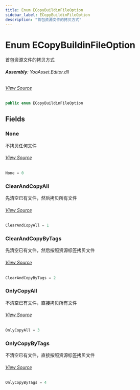 ```yaml
---
title: Enum ECopyBuildinFileOption
sidebar_label: ECopyBuildinFileOption
description: "首包资源文件的拷贝方式"
---
```

# Enum ECopyBuildinFileOption
首包资源文件的拷贝方式

###### **Assembly**: YooAsset.Editor.dll
###### [View Source](https://github.com/tuyoogame/YooAsset/blob/main/Assets/YooAsset/Editor/AssetBundleBuilder/ECopyBuildinFileOption.cs#L7)
```csharp title="Declaration"
public enum ECopyBuildinFileOption
```
## Fields
### None
不拷贝任何文件
###### [View Source](https://github.com/tuyoogame/YooAsset/blob/main/Assets/YooAsset/Editor/AssetBundleBuilder/ECopyBuildinFileOption.cs#L12)
```csharp title="Declaration"
None = 0
```
### ClearAndCopyAll
先清空已有文件，然后拷贝所有文件
###### [View Source](https://github.com/tuyoogame/YooAsset/blob/main/Assets/YooAsset/Editor/AssetBundleBuilder/ECopyBuildinFileOption.cs#L17)
```csharp title="Declaration"
ClearAndCopyAll = 1
```
### ClearAndCopyByTags
先清空已有文件，然后按照资源标签拷贝文件
###### [View Source](https://github.com/tuyoogame/YooAsset/blob/main/Assets/YooAsset/Editor/AssetBundleBuilder/ECopyBuildinFileOption.cs#L22)
```csharp title="Declaration"
ClearAndCopyByTags = 2
```
### OnlyCopyAll
不清空已有文件，直接拷贝所有文件
###### [View Source](https://github.com/tuyoogame/YooAsset/blob/main/Assets/YooAsset/Editor/AssetBundleBuilder/ECopyBuildinFileOption.cs#L27)
```csharp title="Declaration"
OnlyCopyAll = 3
```
### OnlyCopyByTags
不清空已有文件，直接按照资源标签拷贝文件
###### [View Source](https://github.com/tuyoogame/YooAsset/blob/main/Assets/YooAsset/Editor/AssetBundleBuilder/ECopyBuildinFileOption.cs#L32)
```csharp title="Declaration"
OnlyCopyByTags = 4
```
